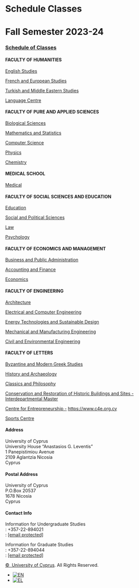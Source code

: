# Schedule Classes

# Fall Semester 2023-24

### [Schedule of Classes](https://www.ucy.ac.cy/aasw/wp-content/uploads/sites/35/2022/09/Schedule_202209.pdf)

#### FACULTY OF HUMANITIES

[English Studies](https://www.ucy.ac.cy/aasw/wp-content/uploads/sites/35/2025/02/agg.pdf)

[French and European Studies](https://www.ucy.ac.cy/aasw/wp-content/uploads/sites/35/2025/02/ges.pdf)

[Turkish and Middle Eastern Studies](https://www.ucy.ac.cy/aasw/wp-content/uploads/sites/35/2025/02/tom.pdf)

[Language Centre](https://www.ucy.ac.cy/aasw/wp-content/uploads/sites/35/2025/02/keg.pdf)

#### FACULTY OF PURE AND APPLIED SCIENCES

[Biological Sciences](https://www.ucy.ac.cy/aasw/wp-content/uploads/sites/35/2025/02/bio.pdf)

[Mathematics and Statistics](https://www.ucy.ac.cy/aasw/wp-content/uploads/sites/35/2025/02/mas.pdf)

[Computer Science](https://www.ucy.ac.cy/aasw/wp-content/uploads/sites/35/2025/02/epl.pdf)

[Physics](https://www.ucy.ac.cy/aasw/wp-content/uploads/sites/35/2025/02/fys.pdf)

[Chemistry](https://www.ucy.ac.cy/aasw/wp-content/uploads/sites/35/2025/02/xhm.pdf)

#### MEDICAL SCHOOL

[Medical](https://www.ucy.ac.cy/aasw/wp-content/uploads/sites/35/2023/09/is.pdf)

#### FACULTY OF SOCIAL SCIENCES AND EDUCATION

[Education](https://www.ucy.ac.cy/aasw/wp-content/uploads/sites/35/2025/02/epa.pdf)

[Social and Political Sciences](https://www.ucy.ac.cy/aasw/wp-content/uploads/sites/35/2025/02/kpe.pdf)

[Law](https://www.ucy.ac.cy/aasw/wp-content/uploads/sites/35/2025/02/nom.pdf)

[Psychology](https://www.ucy.ac.cy/aasw/wp-content/uploads/sites/35/2025/02/psy.pdf)

#### FACULTY OF ECONOMICS AND MANAGEMENT

[Business and Public Administration](https://www.ucy.ac.cy/aasw/wp-content/uploads/sites/35/2025/02/dedd.pdf)

[Accounting and Finance](https://www.ucy.ac.cy/aasw/wp-content/uploads/sites/35/2025/02/lox.pdf)

[Economics](https://www.ucy.ac.cy/aasw/wp-content/uploads/sites/35/2025/02/oik.pdf)

#### FACULTY OF ENGINEERING

[Architecture](https://www.ucy.ac.cy/aasw/wp-content/uploads/sites/35/2025/02/arh.pdf)

[Electrical and Computer Engineering](https://www.ucy.ac.cy/aasw/wp-content/uploads/sites/35/2025/02/hmy.pdf)

[Energy Technologies and Sustainable Design](https://www.ucy.ac.cy/aasw/wp-content/uploads/sites/35/2025/02/pol.pdf)

[Mechanical and Manufacturing Engineering](https://www.ucy.ac.cy/aasw/wp-content/uploads/sites/35/2025/02/mmk.pdf)

[Civil and Environmental Engineering](https://www.ucy.ac.cy/aasw/wp-content/uploads/sites/35/2025/02/ppm.pdf)

#### FACULTY OF LETTERS

[Byzantine and Modern Greek Studies](https://www.ucy.ac.cy/aasw/wp-content/uploads/sites/35/2025/02/bne.pdf)

[History and Archaeology](https://www.ucy.ac.cy/aasw/wp-content/uploads/sites/35/2025/02/isa.pdf)

[Classics and Philosophy](https://www.ucy.ac.cy/aasw/wp-content/uploads/sites/35/2025/02/kfi.pdf)

[Conservation and Restoration of Historic Buildings and Sites - Interdepartmental Master](https://www.ucy.ac.cy/aasw/wp-content/uploads/sites/35/2023/09/syn.pdf)

[Centre for Entrepreneurship -](https://www.ucy.ac.cy/aasw/wp-content/uploads/sites/35/2023/09/keg.pdf) <https://www.c4e.org.cy>

[Sports Centre](https://www.ucy.ac.cy/aasw/wp-content/uploads/sites/35/2025/02/ath.pdf)

#### Address

University of Cyprus  
University House “Anastasios G. Leventis”  
1 Panepistimiou Avenue  
2109 Aglantzia Nicosia  
Cyprus

#### Postal Address

University of Cyprus  
P.O.Box 20537  
1678 Nicosia  
Cyprus

#### Contact Info

Information for Undergraduate Studies  
 : +357-22-894021  
 : [[email protected]](/cdn-cgi/l/email-protection)  
  
Information for Graduate Studies  
 : +357-22-894044  
 : [[email protected]](/cdn-cgi/l/email-protection)

[©  University of Cyprus](https://www.ucy.ac.cy). All Rights Reserved.

* [![EN](https://www.ucy.ac.cy/aasw/wp-content/plugins/sitepress-multilingual-cms/res/flags/en.png)](https://www.ucy.ac.cy/aasw/studies/undergraduate-studies/schedule-classes/?lang=en)
* [![EL](https://www.ucy.ac.cy/aasw/wp-content/plugins/sitepress-multilingual-cms/res/flags/el.png)](https://www.ucy.ac.cy/aasw/studies/undergraduate-studies/schedule-classes/)